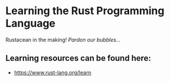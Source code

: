 # Learning the Rust Programming Language

Rustacean in the making! _Pardon our bubbles..._

## Learning resources can be found here:
* https://www.rust-lang.org/learn

